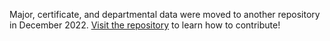 Major, certificate, and departmental data were moved to another repository in December 2022. [Visit the repository](https://github.com/PrincetonUSG/Princeton-Departmental-Data) to learn how to contribute!

